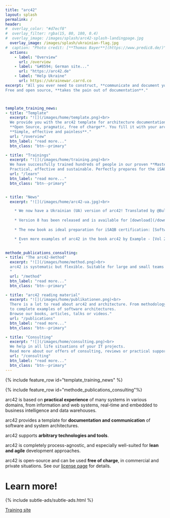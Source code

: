 ```yaml
---
title: "arc42"
layout: splash
permalink: /
header:
#  overlay_color: "#d7ecf8"
#  overlay_filter: rgba(15, 80, 180, 0.4)
#  overlay_image: /images/splash/arc42-splash-landingpage.jpg
  overlay_image: /images/splash/ukrainian-flag.jpg
#  caption: "Photo credit: [**Thomas Bayer**](https://www.predic8.de/)"
  actions: 
    - label: "Overview"
      url: /overview
    - label: "&#8594; German site..."
      url: "https://arc42.de"
    - label: "Help Ukraine"  
      url: https://ukrainewar.carrd.co
excerpt: "All you ever need to construct, **communicate and document your software architecture**. Proven, **practical and pragmatic**.
Free and open source, **takes the pain out of documentation**."



template_training_news:
- title: "Template"
  excerpt: "![](/images/home/template.png)<br> 
  We provide you with the arc42 template for architecture documentation - 
  **Open Source, pragmatic, free of charge**. You fill it with your architecture decisions - 
  **Simple, effective and painless**."
  url: "/overview"
  btn_label: "read more..."
  btn_class: "btn--primary"

- title: "Trainings"
  excerpt: "![](/images/home/training.png)<br>
  We have successfully trained hundreds of people in our proven **Mastering Software Architectures workshop**. 
  Practical, effective and sustainable. Perfectly prepares for the iSAQB Foundation certification."
  url: "/learn"
  btn_label: "read more..."
  btn_class: "btn--primary"


- title: "News"
  excerpt: "![](/images/home/arc42-ua.jpg)<br>

    * We now have a Ukrainian (UA) version of arc42! Translated by @BulykIvan, supported by [@visenger](https://twitter.com/visenger)!
    
    * Version 8 has been released and is available for [download](/download)
  
    * The new book as ideal preparation for iSAQB certification: [Software Architecture Foundation](/books#software-architecture-foundation-cpsa-f-exam-preparation).

    * Even more examples of arc42 in the book arc42 by Example - [Vol 2. Embedded Systems and IoT](/books#arc42-by-example-vol2).
      "

methode_publications_consulting:
- title: "The arc42-method"
  excerpt: "![](/images/home/method.png)<br>
  arc42 is systematic but flexible. Suitable for large and small teams in iterative or less agile processes.
  "
  url: "/method"
  btn_label: "read more..."
  btn_class: "btn--primary"

- title: "arc42 reading material"
  excerpt: "![](/images/home/publikationen.png)<br>
  There is a lot to read about arc42 and architecture. From methodology to _good practices_ 
  to complete examples of software architectures.
  Browse our books, articles, talks or videos."
  url: "/publications"
  btn_label: "read more..."
  btn_class: "btn--primary"

- title: "Consulting"
  excerpt: "![](/images/home/consulting.png)<br>
  We help in all life situations of your IT projects.
  Read more about our offers of consulting, reviews or practical support for your projects."
  url: "/consulting"
  btn_label: "read more..."
  btn_class: "btn--primary"
---
```


{% include feature_row id="template_training_news" %}

{% include feature_row id="methode_publications_consulting"%}

arc42 is based on **practical experience** of many systems in various domains,
from information and web systems, real-time and embedded to business intelligence
and data warehouses.

arc42 provides a template for **documentation and communication** of software and system
architectures.

arc42 supports **arbitrary technologies and tools**.

arc42 is completely process-agnostic, and especially
well-suited for **lean and agile** development approaches.

arc42 is open-source and can be used **free of charge**, in commercial and
private situations.
See our [license page](/license) for details.

# Learn more!

{% include subtle-ads/subtle-ads.html %}

<a href="https://arc42.de" class="btn btn--success">Training site</a>
